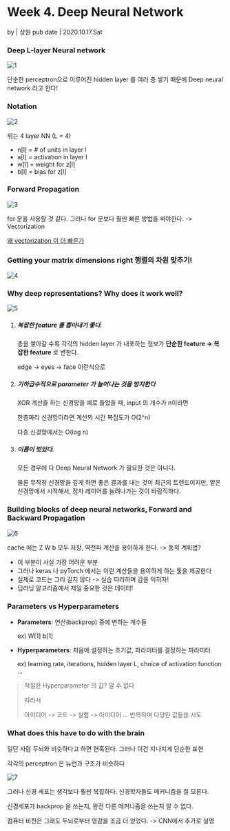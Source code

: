 # Week 4. Deep Neural Network

by | 상원 
pub date | 2020.10.17.Sat

### Deep L-layer Neural network

![1](week4.assets/1.png)

단순한 perceptron으로 이루어진 hidden layer 를 여러 층 쌓기 때문에 Deep neural network 라고 한다!



### Notation

![2](week4.assets/2.png)

위는 4 layer NN (L = 4)

- n[l] = # of units in layer l
- a[l] = activation in layer l
- w[l] = weight for z[l]
- b[l] = bias for z[l]



### Forward Propagation

![3](week4.assets/3.png)



for 문을 사용할 것 같다. 그러나 for 문보다 훨씬 빠른 방법을 써야한다. -> Vectorization

[왜 vectorization 이 더 빠른가](https://stackoverflow.com/questions/35091979/why-is-vectorization-faster-in-general-than-loops)



### Getting your matrix dimensions right 행렬의 차원 맞추기!

![4](week4.assets/4.png)



### Why deep representations? Why  does it work well?

![5](week4.assets/5.png) 

1. ##### 복잡한 feature 를 뽑아내기 좋다.

   층을 쌓아갈 수록 각각의 hidden layer 가 내포하는 정보가 **단순한 feature -> 복잡한 feature** 로 변한다.

   edge -> eyes -> face  이런식으로

2. ##### 기하급수적으로 parameter 가 늘어나는 것을 방지한다

   XOR 계산을 하는 신경망을 예로 들었을 때, input 의 개수가 n이라면

   한층짜리 신경망이라면 계산의 시간 복잡도가 O(2^n)

   다층 신경망에서는 O(log n)

3. ##### 이름이 멋있다.

   모든 경우에 다 Deep Neural Network 가 필요한 것은 아니다.

   물론 무작정 신경망을 깊게 하면 좋은 결과를 내는 것이 최근의 트렌드이지만, 얕은 신경망에서 시작해서, 점차 레이어를 늘려나가는 것이 바람직하다.



### Building blocks of deep neural networks, Forward and Backward Propagation

![6](week4.assets/6.png)

cache 에는 Z W b 모두 저장, 역전파 계산을 용이하게 한다. -> 동적 계획법?



- 이 부분이 사실 가장 어려운 부분
- 그러나 keras 나 pyTorch 에서는 이런 계산들을 용이하게 하는 툴을 제공한다
- 실제로 코드는 그리 길지 않다 -> 실습 따라하며 감을 익히자!
- 딥러닝 알고리즘에서 제일 중요한 것은 데이터! 



### Parameters vs Hyperparameters

- **Parameters**: 연산(backprop) 중에 변하는 계수들

  ex) W[1] b[1] 

- **Hyperparameters**: 처음에 설정하는 초기값, 파라미터를 결정하는 파라미터

  ex) learning rate, iterations, hidden layer L, choice of activation function ...



> 적절한 Hyperparameter 의 값? 알 수 없다
>
> 따라서
>
> 아이디어 -> 코드 -> 실험 -> 아이디어  ... 반복하며 다양한 값들을 시도



### What does this have to do with the brain

일단 사람 두뇌와 비슷하다고 하면 현혹된다. 그러나 이건 지나치게 단순한 표현

각각의 perceptron 은 뉴런과 구조가 비슷하다

![7](week4.assets/7.png)

그러나 신경 세포는 생각보다 훨씬 복잡하다. 신경학자들도 메커니즘을 잘 모른다.

신경세포가 backprop 을 쓰는지, 완전 다른 메커니즘을 쓰는지 알 수 없다.

컴퓨터 비전은 그래도 두뇌로부터 영감을 조금 더 얻었다. -> CNN에서 추가로 설명



